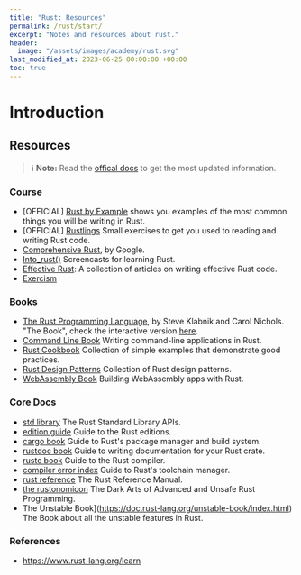 ```yaml
---
title: "Rust: Resources"
permalink: /rust/start/
excerpt: "Notes and resources about rust."
header:
  image: "/assets/images/academy/rust.svg"
last_modified_at: 2023-06-25 00:00:00 +00:00
toc: true
---
```



# Introduction

## Resources

> :information_source: **Note:** Read the [offical docs](https://www.rust-lang.org/learn) to get the most updated information.

### Course
* [OFFICIAL] [Rust by Example](https://doc.rust-lang.org/stable/rust-by-example/) shows you examples of the most common things you will be writing in Rust.
* [OFFICIAL] [Rustlings](https://rustlings.cool/) Small exercises to get you used to reading and writing Rust code.
* [Comprehensive Rust](https://google.github.io/comprehensive-rust/), by Google.
* [Into_rust()](http://intorust.com/) Screencasts for learning Rust.
* [Effective Rust](https://www.lurklurk.org/effective-rust/): A collection of articles on writing effective Rust code.
* [Exercism](https://exercism.io/tracks/go)

### Books
* [The Rust Programming Language](https://doc.rust-lang.org/book/), by Steve Klabnik and Carol Nichols. "The Book", check the interactive version [here](https://rust-book.cs.brown.edu).
* [Command Line Book](https://rust-cli.github.io/book/index.html) Writing command-line applications in Rust.
* [Rust Cookbook](https://rust-lang-nursery.github.io/rust-cookbook/) Collection of simple examples that demonstrate good practices.
* [Rust Design Patterns](https://rust-unofficial.github.io/patterns/) Collection of Rust design patterns.
* [WebAssembly Book](https://rustwasm.github.io/docs/book/) Building WebAssembly apps with Rust.

### Core Docs

* [std library](https://doc.rust-lang.org/std/index.html) The Rust Standard Library APIs.
* [edition guide](https://doc.rust-lang.org/edition-guide/index.html) Guide to the Rust editions.
* [cargo book](https://doc.rust-lang.org/cargo/index.html) Guide to Rust's package manager and build system.
* [rustdoc book](https://doc.rust-lang.org/rustdoc/index.html) Guide to writing documentation for your Rust crate.
* [rustc book](https://doc.rust-lang.org/rustc/index.html) Guide to the Rust compiler.
* [compiler error index](https://doc.rust-lang.org/rustup/index.html) Guide to Rust's toolchain manager.
* [rust reference](https://doc.rust-lang.org/reference/index.html) The Rust Reference Manual.
* [the rustonomicon](https://doc.rust-lang.org/nomicon/index.html) The Dark Arts of Advanced and Unsafe Rust Programming.
* The Unstable Book](https://doc.rust-lang.org/unstable-book/index.html) The Book about all the unstable features in Rust.

### References
  * https://www.rust-lang.org/learn
